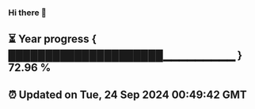 ### Hi there 👋
⏳ Year progress { █████████████████████▁▁▁▁▁▁▁▁▁ } 72.96 %
---
⏰ Updated on Tue, 24 Sep 2024 00:49:42 GMT
---
